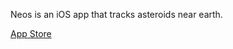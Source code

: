 Neos is an iOS app that tracks asteroids near earth.

<a href="https://itunes.apple.com/us/app/neos/id1073483420">App Store</a>
